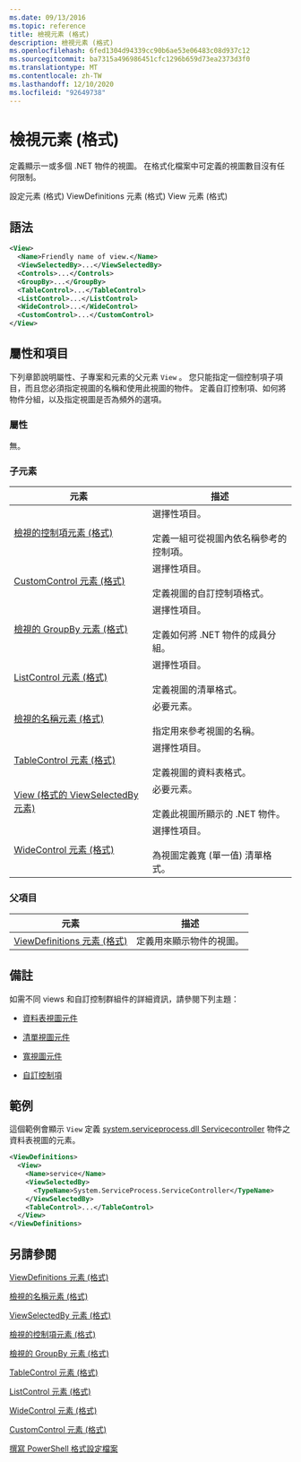 ```yaml
---
ms.date: 09/13/2016
ms.topic: reference
title: 檢視元素 (格式)
description: 檢視元素 (格式)
ms.openlocfilehash: 6fed1304d94339cc90b6ae53e06483c08d937c12
ms.sourcegitcommit: ba7315a496986451cfc1296b659d73ea2373d3f0
ms.translationtype: MT
ms.contentlocale: zh-TW
ms.lasthandoff: 12/10/2020
ms.locfileid: "92649738"
---
```

# <a name="view-element-format"></a>檢視元素 (格式)

定義顯示一或多個 .NET 物件的視圖。 在格式化檔案中可定義的視圖數目沒有任何限制。

設定元素 (格式) ViewDefinitions 元素 (格式) View 元素 (格式) 

## <a name="syntax"></a>語法

```xml
<View>
  <Name>Friendly name of view.</Name>
  <ViewSelectedBy>...</ViewSelectedBy>
  <Controls>...</Controls>
  <GroupBy>...</GroupBy>
  <TableControl>...</TableControl>
  <ListControl>...</ListControl>
  <WideControl>...</WideControl>
  <CustomControl>...</CustomControl>
</View>
```

## <a name="attributes-and-elements"></a>屬性和項目

下列章節說明屬性、子專案和元素的父元素 `View` 。 您只能指定一個控制項子項目，而且您必須指定視圖的名稱和使用此視圖的物件。 定義自訂控制項、如何將物件分組，以及指定視圖是否為頻外的選項。

### <a name="attributes"></a>屬性

無。

### <a name="child-elements"></a>子元素

|元素|描述|
|-------------|-----------------|
|[檢視的控制項元素 (格式)](./controls-element-for-view-format.md)|選擇性項目。<br /><br /> 定義一組可從視圖內依名稱參考的控制項。|
|[CustomControl 元素 (格式) ](./customcontrol-element-for-groupby-format.md)|選擇性項目。<br /><br /> 定義視圖的自訂控制項格式。|
|[檢視的 GroupBy 元素 (格式)](./groupby-element-for-view-format.md)|選擇性項目。<br /><br /> 定義如何將 .NET 物件的成員分組。|
|[ListControl 元素 (格式)](./listcontrol-element-format.md)|選擇性項目。<br /><br /> 定義視圖的清單格式。|
|[檢視的名稱元素 (格式)](./name-element-for-view-format.md)|必要元素。<br /><br /> 指定用來參考視圖的名稱。|
|[TableControl 元素 (格式)](./tablecontrol-element-format.md)|選擇性項目。<br /><br /> 定義視圖的資料表格式。|
|[View (格式的 ViewSelectedBy 元素) ](./viewselectedby-element-format.md)|必要元素。<br /><br /> 定義此視圖所顯示的 .NET 物件。|
|[WideControl 元素 (格式)](./widecontrol-element-format.md)|選擇性項目。<br /><br /> 為視圖定義寬 (單一值) 清單格式。|

### <a name="parent-elements"></a>父項目

|元素|描述|
|-------------|-----------------|
|[ViewDefinitions 元素 (格式)](./viewdefinitions-element-format.md)|定義用來顯示物件的視圖。|

## <a name="remarks"></a>備註

如需不同 views 和自訂控制群組件的詳細資訊，請參閱下列主題：

- [資料表視圖元件](./creating-a-table-view.md)

- [清單視圖元件](./creating-a-list-view.md)

- [寬視圖元件](./creating-a-wide-view.md)

- [自訂控制項](./creating-custom-controls.md)

## <a name="example"></a>範例

這個範例會顯示 `View` 定義 [system.serviceprocess.dll Servicecontroller](/dotnet/api/System.ServiceProcess.ServiceController) 物件之資料表視圖的元素。

```xml
<ViewDefinitions>
  <View>
    <Name>service</Name>
    <ViewSelectedBy>
      <TypeName>System.ServiceProcess.ServiceController</TypeName>
    </ViewSelectedBy>
    <TableControl>...</TableControl>
  </View>
</ViewDefinitions>

```

## <a name="see-also"></a>另請參閱

[ViewDefinitions 元素 (格式)](./viewdefinitions-element-format.md)

[檢視的名稱元素 (格式)](./name-element-for-view-format.md)

[ViewSelectedBy 元素 (格式)](./viewselectedby-element-format.md)

[檢視的控制項元素 (格式)](./controls-element-for-view-format.md)

[檢視的 GroupBy 元素 (格式)](./groupby-element-for-view-format.md)

[TableControl 元素 (格式)](./tablecontrol-element-format.md)

[ListControl 元素 (格式)](./listcontrol-element-format.md)

[WideControl 元素 (格式)](./widecontrol-element-format.md)

[CustomControl 元素 (格式) ](./customcontrol-element-for-groupby-format.md)

[撰寫 PowerShell 格式設定檔案](./writing-a-powershell-formatting-file.md)
